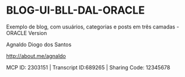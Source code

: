 BLOG-UI-BLL-DAL-ORACLE
======================

Exemplo de blog, com usuários, categorias e posts em três camadas - ORACLE Version

Agnaldo Diogo dos Santos

http://about.me/agnaldo

MCP ID: 2303151 | Transcript ID:689265 | Sharing Code: 12345678